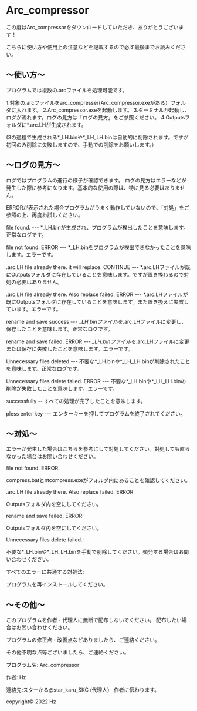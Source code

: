 # Arc_compressor

この度はArc_compressorをダウンロードしていただき、ありがとうございます！

こちらに使い方や使用上の注意などを記載するので必ず最後までお読みください。

## ～使い方～
プログラムでは複数の.arcファイルを処理可能です。

1.対象の.arcファイルをarc_compresser(Arc_compressor.exeがある）フォルダに入れます。
2.Arc_compressor.exeを起動します。
3.ターミナルが起動し、ログが流れます。ログの見方は「ログの見方」をご参照ください。
4.Outputsフォルダに*.arc.LHが生成されます。

(3の過程で生成される*_LH.binや*_LH_LH.binは自動的に削除されます。ですが初回のみ削除に失敗しますので、手動での削除をお願いします。）

## ～ログの見方～

ログではプログラムの進行の様子が確認できます。
ログの見方はエラーなどが発生した際に参考になります。基本的な使用の際は、特に見る必要はありません。

ERRORが表示された場合プログラムがうまく動作していないので、「対処」をご参照の上、再度お試しください。

file found. --- *_LH.binが生成され、プログラムが検出したことを意味します。正常なログです。

file not found. ERROR --- *_LH.binをプログラムが検出できなかったことを意味します。エラーです。

.arc.LH file already there. it will replace. CONTINUE --- *.arc.LHファイルが既にOutputsフォルダに存在していることを意味します。ですが置き換わるので対処の必要はありません。

.arc.LH file already there. Also replace failed. ERROR --- *.arc.LHファイルが既にOutputsフォルダに存在していることを意味します。また置き換えに失敗しています。エラーです。

rename and save success --- *_LH.binファイルを*.arc.LHファイルに変更し、保存したことを意味します。正常なログです。

rename and save failed. ERROR --- *_LH.binファイルを*.arc.LHファイルに変更または保存に失敗したことを意味します。エラーです。

Unnecessary files deleted --- 不要な*_LH.binや*_LH_LH.binが削除されたことを意味します。正常なログです。

Unnecessary files delete failed. ERROR --- 不要な*_LH.binや*_LH_LH.binの削除が失敗したことを意味します。エラーです。

successfully -- すべての処理が完了したことを意味します。

pless enter key --- エンターキーを押してプログラムを終了されてください。

## ～対処～

エラーが発生した場合はこちらを参考にして対処してください。対処しても直らなかった場合はお問い合わせください。

file not found. ERROR:

compress.batとntcompress.exeがフォルダ内にあることを確認してください。


.arc.LH file already there. Also replace failed. ERROR:

Outputsフォルダ内を空にしてください。


rename and save failed. ERROR:

Outputsフォルダ内を空にしてください。


Unnecessary files delete failed.:

不要な*_LH.binや*_LH_LH.binを手動で削除してください。頻発する場合はお問い合わせください。


すべてのエラーに共通する対処法:

プログラムを再インストールしてください。

## ～その他～

このプログラムを作者・代理人に無断で配布しないでください。
配布したい場合はお問い合わせください。

プログラムの修正点・改善点などありましたら、ご連絡ください。

その他不明な点等ございましたら、ご連絡ください。

プログラム名: Arc_compressor

作者: Hz

連絡先:スターかる@star_karu_SKC (代理人）
作者に伝わります。

copyright© 2022 Hz